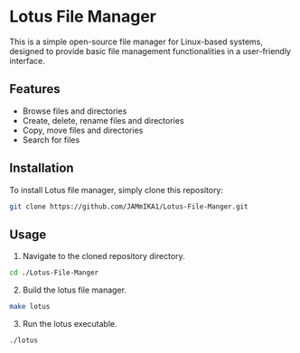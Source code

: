 # Lotus File Manager

This is a simple open-source file manager for Linux-based systems, designed to provide basic file management functionalities in a user-friendly interface.

## Features

- Browse files and directories
- Create, delete, rename files and directories
- Copy, move files and directories
- Search for files

## Installation

To install Lotus file manager, simply clone this repository:

```bash
git clone https://github.com/JAMmIKA1/Lotus-File-Manger.git
```

## Usage

1. Navigate to the cloned repository directory.
```bash
cd ./Lotus-File-Manger
```

2. Build the lotus file manager.

```bash
make lotus
```

3. Run the lotus executable.

```bash
./lotus
```
